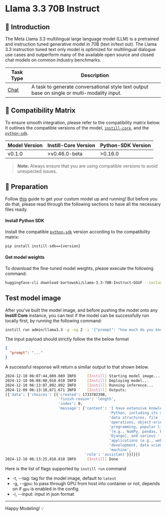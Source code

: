# Llama 3.3 70B Instruct

## 📖 Introduction

The Meta Llama 3.3 multilingual large language model (LLM) is a pretrained and instruction tuned generative model in 70B (text in/text out). The Llama 3.3 instruction tuned text only model is optimized for multilingual dialogue use cases and outperform many of the available open source and closed chat models on common industry benchmarks.

| Task Type                                                | Description                                                                                 |
| -------------------------------------------------------- | ------------------------------------------------------------------------------------------- |
| [Chat](https://www.instill.tech/docs/model/ai-task#chat) | A task to generate conversational style text output base on single or multi-modality input. |

## 🔄 Compatibility Matrix

To ensure smooth integration, please refer to the compatibility matrix below. It outlines the compatible versions of the model, [`instill-core`](https://github.com/instill-ai/instill-core), and the [`python-sdk`](https://github.com/instill-ai/python-sdk).

| Model Version | Instill-Core Version | Python-SDK Version |
| ------------- | -------------------- | ------------------ |
| v0.1.0        | >v0.46.0-beta        | >0.16.0            |

> **Note:** Always ensure that you are using compatible versions to avoid unexpected issues.

## 🚀 Preparation

Follow [this](../README.md) guide to get your custom model up and running! But before you do that, please read through the following sections to have all the necessary files ready.

#### Install Python SDK

Install the compatible [`python-sdk`](https://github.com/instill-ai/python-sdk) version according to the compatibility matrix:

```bash
pip install instill-sdk=={version}
```

#### Get model weights

To download the fine-tuned model weights, please execute the following command:

```bash
huggingface-cli download bartowski/Llama-3.3-70B-Instruct-GGUF --include "Llama-3.3-70B-Instruct-IQ4_XS.gguf" --local-dir ./
```

## Test model image

After you've built the model image, and before pushing the model onto any **Instill Core** instance, you can test if the model can be successfully run locally first, by running the following command:

```bash
instill run admin/llama3.3 -g -ng 2 -i '{"prompt": "how much do you know about python? summarize in one line"}'
```

The input payload should strictly follow the the below format

```json
{
  "prompt": "..."
}
```

A successful response will return a similar output to that shown below.

```bash
2024-12-10 06:07:44,089.089 INFO     [Instill] Starting model image...
2024-12-10 06:08:00,010.010 INFO     [Instill] Deploying model...
2024-12-10 06:13:07,892.892 INFO     [Instill] Running inference...
2024-12-09 06:13:18,671.671 INFO     [Instill] Outputs:
[{'data': {'choices': [{'created': 1733782398,
                        'finish-reason': 'length',
                        'index': 0,
                        'message': {'content': 'I have extensive knowledge of '
                                               'Python, including its syntax, '
                                               'data structures, file '
                                               'operations, object-oriented '
                                               'programming, popular libraries '
                                               '(e.g., NumPy, pandas, Flask, '
                                               'Django), and various '
                                               'applications (e.g., web '
                                               'development, data science, '
                                               'machine',
                                    'role': 'assistant'}}]}}]
2024-12-10 06:13:25,810.810 INFO     [Instill] Done
```

Here is the list of flags supported by `instill run` command

- -t, --tag: tag for the model image, default to `latest`
- -g, --gpu: to pass through GPU from host into container or not, depends on if `gpu` is enabled in the config.
- -i, --input: input in json format

---

Happy Modeling! 💡

